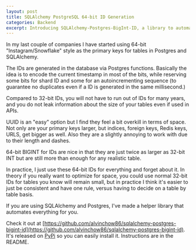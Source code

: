 ```yaml
---
layout: post
title: SQLAlchemy PostgreSQL 64-bit ID Generation
categories: Backend
excerpt: Introducing SQLAlchemy-Postgres-BigInt-ID, a library to automate 64-bit IDs in SQLAlchemy and PostgreSQL.
---
```


In my last couple of companies I have started using 64-bit "Instagram/Snowflake" style as the primary keys for tables in Postgres and SQLAlchemy.

The IDs are generated in the database via Postgres functions. Basically the idea is to encode the current timestamp in most of the bits, while reserving some bits for shard ID and some for an autoincrementing sequence (to guarantee no duplicates even if a ID is generated in the same millisecond.)

Compared to 32-bit IDs, you will not have to run out of IDs for many years, and you do not leak information about the size of your tables even if used in APIs.

UUID is an "easy" option but I find they feel a bit overkill in terms of space. Not only are your primary keys larger, but indices, foreign keys, Redis keys, URLS, get bigger as well. Also they are a slightly annoying to work with due to their length and dashes.

64-bit BIGINT for IDs are nice in that they are just twice as larger as 32-bit INT but are still more than enough for any realistic table.

In practice, I just use these 64-bit IDs for everything and forget about it. In theory if you really want to optimize for space, you could use normal 32-bit IDs for tables you know will remain small, but in practice I think it's easier to just be consistent and have one rule, versus having to decide on a table by table basis.

If you are using SQLAlchemy and Postgres, I've made a helper library that automates everything for you.

Check it out at [https://github.com/alvinchow86/sqlalchemy-postgres-bigint-id](https://github.com/alvinchow86/sqlalchemy-postgres-bigint-id). It's released on [PyPi](https://pypi.org/project/sqlalchemy-postgres-bigint-id) so you can easily install it. Instructions are in the README.
